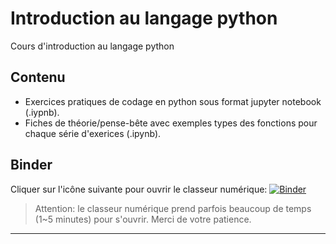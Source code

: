 # Introduction au langage python

Cours d'introduction au langage python

 ## Contenu

- Exercices pratiques de codage en python sous format jupyter notebook (.iypnb).
- Fiches de théorie/pense-bête avec exemples types des fonctions pour chaque série d'exerices (.ipynb).

## Binder

Cliquer sur l'icône suivante pour ouvrir le classeur numérique:
[![Binder](https://mybinder.org/badge_logo.svg)](https://mybinder.org/v2/gh/lemoine-py/Introduction-Python.git/HEAD)

> Attention: le classeur numérique prend parfois beaucoup de temps (1~5 minutes) pour s'ouvrir. Merci de votre patience.

---
